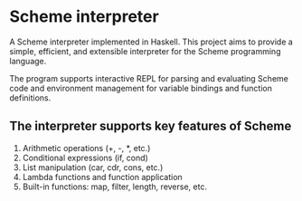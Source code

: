 # Scheme interpreter

A Scheme interpreter implemented in Haskell. This project aims to provide a simple, efficient, and extensible interpreter for the Scheme programming language.

The program supports interactive REPL for parsing and evaluating Scheme code and environment management for variable bindings and function definitions.

## The interpreter supports key features of Scheme
1. Arithmetic operations (+, -, *, etc.)
2. Conditional expressions (if, cond)
3. List manipulation (car, cdr, cons, etc.)
4. Lambda functions and function application
5. Built-in functions: map, filter, length, reverse, etc.
